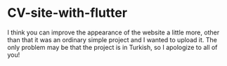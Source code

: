 # CV-site-with-flutter

I think you can improve the appearance of the website a little more, other than that it was an ordinary simple project and I wanted to upload it. The only problem may be that the project is in Turkish, so I apologize to all of you!
